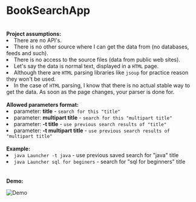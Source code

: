 # BookSearchApp
<br>
  <b>Project assumptions:</b>
  <li>There are no API's.</li>
  <li>There is no other source where I can get the data from (no databases,
  feeds and such).</li>
  <li>There is no access to the source files (data from public web sites).</li>
  <li>Let's say the data is normal text, displayed in a <code>HTML</code>
  page.</li>
  <li>Although there are <code>HTML</code> parsing libraries like
  <code>jsoup</code> for practice reason they won't be used.</li>
  <li>In the case of <code>HTML</code> parsing, I know that there is no actual
  stable way to get the data. As soon as the page changes, your parser is done
  for.</li>
  
 
  <br>
  <b>Allowed parameters format:</b>
  <li>parameter: <b>title</b> - <code>search for this "title"</code></li>
  <li>parameter: <b>multipart title</b> -
  <code>search for this "multipart title"</code></li>
  <li>parameter: <b>-t title</b> -
  <code>use previous search results of "title"</code></li>
  <li>parameter: <b>-t multipart title</b> -
  <code>use previous search results of "multipart title"</code></li>
  
  <br>
  <b> Example: </b>
  <li><code>java Launcher -t java</code> - use previous saved search for "java"
  title</li>
  <li><code>java Launcher sql for beginers</code> - search for "sql for
  beginners" title</li>
  
  <br>
  
   <br>
  <b> Demo: </b>  <br>
 
 ![Demo](https://github.com/FStefanski/BookSearchApp/blob/master/resources/images/BookSearchApp.gif)

  
